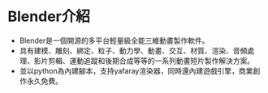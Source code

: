 # Blender介紹

* Blender是一個開源的多平台輕量級全能三維動畫製作軟件。
* 具有建模、雕刻、綁定、粒子、動力學、動畫、交互、材質、渲染、音頻處理、影片剪輯、運動追蹤和後期合成等等的一系列動畫短片製作解決方案。
* 並以python為內建腳本，支持yafaray渲染器，同時還內建遊戲引擎，商業創作永久免費。



